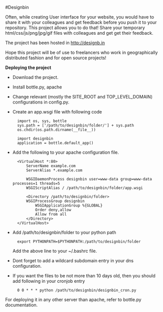 #Designbin

Often, while creating User interface for your website, you would have to share
it with your colleagues and get feedback before you push it to your repository.
This project allows you to do that! Share your temporary html/css/js/png/jpg/gif
files with colleagues and get get their feedback.

The project has been hosted in http://designb.in

Hope this project will be of use to freelancers who work in geographically distributed
fashion and for open source projects!

**Deploying the project**

* Download the project.
* Install bottle.py, apache
* Change relevant (mostly the SITE_ROOT and TOP_LEVEL_DOMAIN) configurations in config.py.
* Create an app.wsgi file with following code
    
        import os, sys, bottle
        sys.path = ['/path/to/designbin/folder/'] + sys.path
        os.chdir(os.path.dirname(__file__))

        import designbin
        application = bottle.default_app()
    
* Add the following to your apache configuration file.

        <VirtualHost *:80>
            ServerName example.com
            ServerAlias *.example.com

            WSGIDaemonProcess designbin user=www-data group=www-data processes=1 threads=5
            WSGIScriptAlias / /path/to/designbin/folder/app.wsgi

            <Directory /path/to/designbin/folder>
            WSGIProcessGroup designbin
                WSGIApplicationGroup %{GLOBAL}
                Order deny,allow
                Allow from all
            </Directory>
        </VirtualHost>
* Add /path/to/designbin/folder to your python path

        export PYTHONPATH=$PYTHONPATH:/path/to/designbin/folder
        
    Add the above line to your ~/.bashrc file.

* Dont forget to add a wildcard subdomain entry in your dns configuration.

* If you want the files to be not more than 10 days old, then you should add
following in your cronjob entry

        0 0 * * * python /path/to/designbin/designbin_cron.py

For deploying it in any other server than apache, refer to bottle.py documentation.
